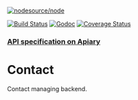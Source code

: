 [![nodesource/node](http://dockeri.co/image/silverwyrda/contact)](https://registry.hub.docker.com/u/silverwyrda/contact/)

[![Build Status](https://travis-ci.org/Quorumsco/contact.svg)](https://travis-ci.org/Quorumsco/contact) [![Godoc](http://img.shields.io/badge/godoc-reference-blue.svg?style=flat)](https://godoc.org/github.com/Quorumsco/contact) [![Coverage Status](https://coveralls.io/repos/Quorumsco/contact/badge.svg)](https://coveralls.io/r/Quorumsco/contact)

### [API specification on Apiary](http://docs.quorums.apiary.io/)

# Contact
Contact managing backend.
